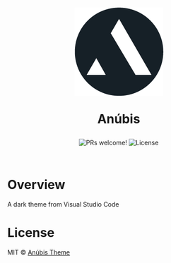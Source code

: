 <h1 align="center">

   <img src="/icon.png" alt="Anúbis"><br />

   Anúbis

</h1>

<p align="center">

   <img src="https://img.shields.io/static/v1?label=Version&message=1.0&color=7159c1&labelColor=000000" alt="PRs welcome!" />

   <img alt="License" src="https://img.shields.io/static/v1?label=license&message=MIT&color=7159c1&labelColor=000000">

</p>

<br>

# Overview

A dark theme from Visual Studio Code

# License

MIT © [Anúbis Theme](https://github.com/Midisoft/anubis-theme-vscode)